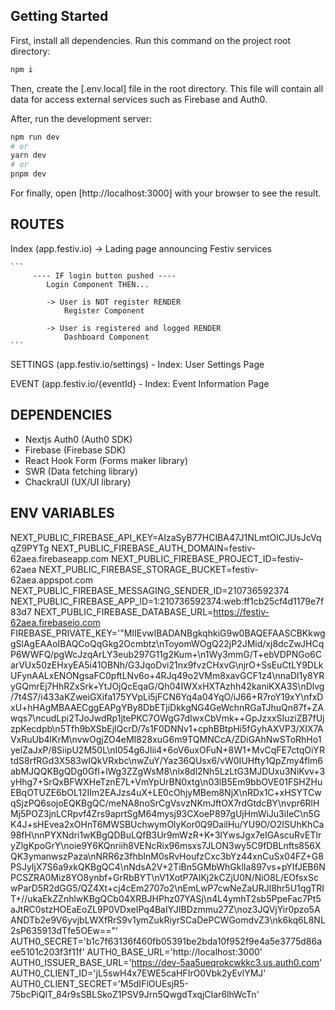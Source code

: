 ## Getting Started

First, install all dependencies. Run this command on the project root directory:
```bash
npm i
```

Then, create the [.env.local] file in the root directory. This file will contain all data for access external services such as Firebase and Auth0.

After, run the development server:
```bash
npm run dev
# or
yarn dev
# or
pnpm dev
```

For finally, open [http://localhost:3000] with your browser to see the result.


## ROUTES

Index (app.festiv.io) -> Lading page announcing Festiv services

    ```
         ---- IF login button pushed ----
            Login Component THEN...

            -> User is NOT register RENDER 
                Register Component

            -> User is registered and logged RENDER 
                Dashboard Component 
    ```

SETTINGS (app.festiv.io/settings)
    - Index: User Settings Page

EVENT (app.festiv.io/{eventId}
    - Index: Event Information Page


## DEPENDENCIES

- Nextjs Auth0 (Auth0 SDK)
- Firebase (Firebase SDK)
- React Hook Form (Forms maker library)
- SWR (Data fetching library)
- ChackraUI (UX/UI library)

## ENV VARIABLES

NEXT_PUBLIC_FIREBASE_API_KEY=AIzaSyB77HCIBA47J1NLmtOlCJUsJcVqqZ9PYTg
NEXT_PUBLIC_FIREBASE_AUTH_DOMAIN=festiv-62aea.firebaseapp.com
NEXT_PUBLIC_FIREBASE_PROJECT_ID=festiv-62aea
NEXT_PUBLIC_FIREBASE_STORAGE_BUCKET=festiv-62aea.appspot.com
NEXT_PUBLIC_FIREBASE_MESSAGING_SENDER_ID=210736592374
NEXT_PUBLIC_FIREBASE_APP_ID=1:210736592374:web:ff1cb25cf4d1179e7f83d7
NEXT_PUBLIC_FIREBASE_DATABASE_URL=https://festiv-62aea.firebaseio.com
FIREBASE_PRIVATE_KEY='"MIIEvwIBADANBgkqhkiG9w0BAQEFAASCBKkwggSlAgEAAoIBAQCoQqGkg2Ocmbtz\nToyomWOgQ22jP2JMid/xj8dcZwJHCqP6WWFQ/pgWcJzqArLY3eub297G11g2Kum+\n1Wy3mmG/T+ebVDPNGo6CarVUx50zEHxyEA5i41OBNh/G3JqoDvi21nx9fvzCHxvG\njrO+SsEuCtLY9DLkUFynAALxENONgsaFC0pftLNv6o+4RJq49o2VMm8xavGCF1z4\nnaDl1y8YRyGQmrEj7HhRZxSrk+YtJOjQcEqaG/Qh04IWXxHXTAzhh42kaniKXA3S\nDlvg/7t4S7/i433aKZweiGXifa175YVpLi5jFCN6Yq4a04YqO/iJ66+R7roY19xY\nfxDxU+hHAgMBAAECggEAPgYBy8DbETjiDkkgNG4GeWchnRGaTJhuQn87f+ZAwqs7\ncudLpi2TJoJwdRp1jtePKC7OWgG7dIwxCbVmk++GpJzxxSIuziZB7fUjzpKecdpb\n5Tfh9bXSbEjlQcrD/7s1F0DNNv1+cphBBtpHi5fGyhAXVP3/XIX7AVxRuUb4lKrM\nvwOgjZO4eMI828xuG6m9TQMNCcA/ZDiGAhNwSToRhHo1yelZaJxP/8SiipU2M50L\nI054g6JIii4+6oV6uxOFuN+8W1+MvCqFE7ctqOiYRtdS8rfRGd3X583wIQkVRxbc\nwZuY/Yaz36QUsx6/vW0IUHfty1QpZmy4flm6abMJQQKBgQDg0Gfl+lWg3ZZgWsM8\nlx8dl2Nh5LzLtG3MJDUxu3NiKvv+3yHhg7+SrQxBFWXHeTznE7L+VmYpUrBN0xtg\n03lB5Em9bbOVE01FSHZHuEBqOTUZE6bOL12IIm2EAJzs4uX+LE0cOhjyMBem8NjX\nRDx1C+xHSYTCwqSjzPQ6sojoEQKBgQC/meNA8noSrCgVsvzNKmJftOX7rdGtdcBY\nvpr6RlHMj5POZ3jnLCRpvf4Zrs9aprtSgM64mysj93CXoeP897gUjHmWiJu3iIeC\n5GK4J+sHEvea2xOHnT6MWSBUchwymOlyKor0Q9DailHu/YU9O/O2ISUhKhCa98fH\nnPYXNdri1wKBgQDBuLQfB3Ur9mWzR+K+3lYwsJgx7eIGAscuRvETlryZlgKpoGrY\noie9Y6KQnriih8VENcRix96msxs7JLON3wy5C9fDBLnfts856XQK3ymanwszPaza\nNRR6z3fhbInM0sRvHoufzCxc3bYz44xnCuSx04FZ+G8PSJyIjX7S6a9xkQKBgQC4\nNdsA2V+2TiBn5GMbWhGklIa897vs+pYIfJEB6NPCSZRA0Miz8YO8ynbf+GrRbBYT\nV1XotP7AIKj2kCZjU0N/NiO8L/EOfsxScwParD5R2dGG5/QZ4Xt+cj4cEm2707o2\nEmLwP7cwNeZaURJl8hr5U1qgTRIT+//ukaEkZZnhlwKBgQCb04XRBJHPhz07YASj\n4L4ymhT2sb5PpeFac7Pt5aJtRC0stzHOEaEoZL9P0VDxeIPq4BaIYJIBDzmmu27Z\noz3JQVjYir0pzo5AANDTb2e9V6yvjbLWXfRrS9v1ymZukRiyrSCaDePCWGomdvZ3\nk6kq6L8NL2sP635913dTfe5OEw=="'
AUTH0_SECRET='b1c7f63136f460fb05391be2bda10f952f9e4a5e3775d86aee5101c203f3f11f'
AUTH0_BASE_URL='http://localhost:3000'
AUTH0_ISSUER_BASE_URL='https://dev-5aa5ueqrokcwkkc3.us.auth0.com'
AUTH0_CLIENT_ID='jL5swH4x7EWE5caHFIrO0Vbk2yEvlYMJ'
AUTH0_CLIENT_SECRET='M5dIFlOUEsjR5-75bcPiQlT_84r9sSBLSkoZ1PSV9Jrn5QwgdTxqjCIar6lhWcTn'
